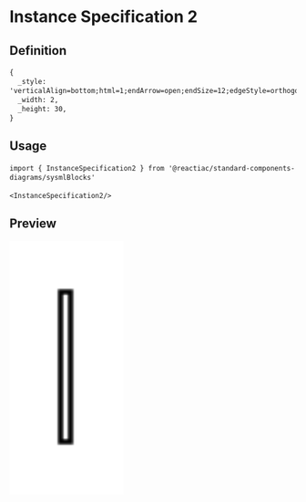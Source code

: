 # Instance Specification 2

## Definition

```
{
  _style: 'verticalAlign=bottom;html=1;endArrow=open;endSize=12;edgeStyle=orthogonalEdgeStyle;',
  _width: 2,
  _height: 30,
}
```

## Usage

```
import { InstanceSpecification2 } from '@reactiac/standard-components-diagrams/sysmlBlocks'

<InstanceSpecification2/>
```

## Preview

<img src="./instance-specification-2.png" width="200"/>
